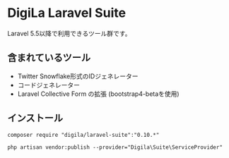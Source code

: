 # DigiLa Laravel Suite

Laravel 5.5以降で利用できるツール群です。

## 含まれているツール

- Twitter Snowflake形式のIDジェネレーター
- コードジェネレーター
- Laravel Collective Form の拡張 (bootstrap4-betaを使用)

## インストール
  
`composer require "digila/laravel-suite":"0.10.*"`

`php artisan vendor:publish --provider="Digila\Suite\ServiceProvider"`